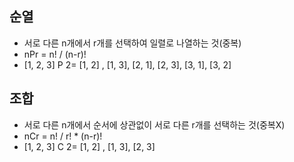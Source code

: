 ## 순열
- 서로 다른 n개에서 r개를 선택하여 일렬로 나열하는 것(중복)
- nPr = n! / (n-r)!
- [1, 2, 3] P 2= [1, 2] , [1, 3], [2, 1], [2, 3], [3, 1], [3, 2]

## 조합
- 서로 다른 n개에서 순서에 상관없이 서로 다른 r개를 선택하는 것(중복X)
- nCr = n! / r! * (n-r)!
- [1, 2, 3] C 2= [1, 2] , [1, 3], [2, 3]
